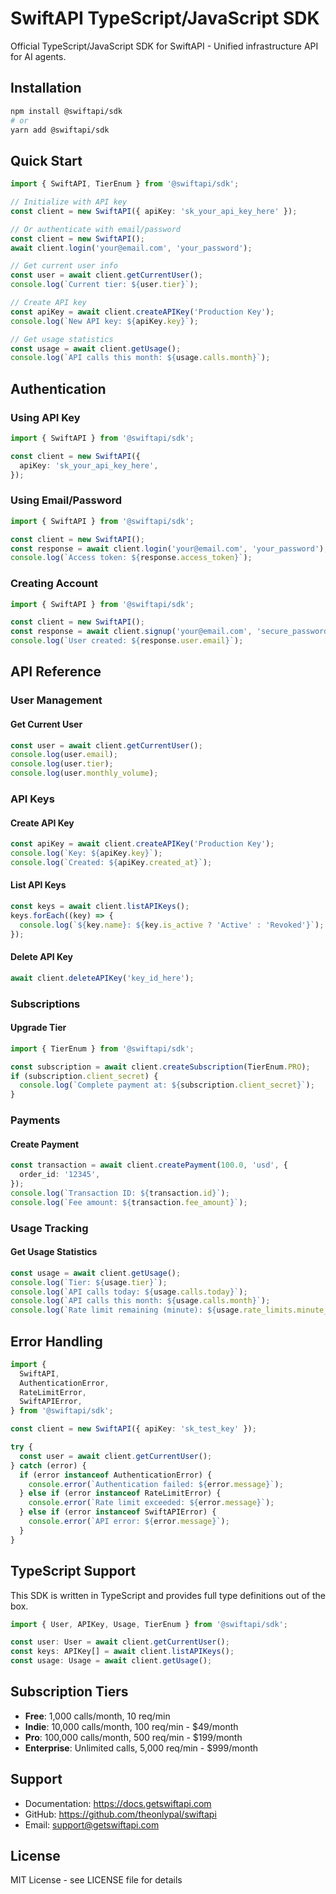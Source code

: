 # SwiftAPI TypeScript/JavaScript SDK

Official TypeScript/JavaScript SDK for SwiftAPI - Unified infrastructure API for AI agents.

## Installation

```bash
npm install @swiftapi/sdk
# or
yarn add @swiftapi/sdk
```

## Quick Start

```typescript
import { SwiftAPI, TierEnum } from '@swiftapi/sdk';

// Initialize with API key
const client = new SwiftAPI({ apiKey: 'sk_your_api_key_here' });

// Or authenticate with email/password
const client = new SwiftAPI();
await client.login('your@email.com', 'your_password');

// Get current user info
const user = await client.getCurrentUser();
console.log(`Current tier: ${user.tier}`);

// Create API key
const apiKey = await client.createAPIKey('Production Key');
console.log(`New API key: ${apiKey.key}`);

// Get usage statistics
const usage = await client.getUsage();
console.log(`API calls this month: ${usage.calls.month}`);
```

## Authentication

### Using API Key

```typescript
import { SwiftAPI } from '@swiftapi/sdk';

const client = new SwiftAPI({
  apiKey: 'sk_your_api_key_here',
});
```

### Using Email/Password

```typescript
import { SwiftAPI } from '@swiftapi/sdk';

const client = new SwiftAPI();
const response = await client.login('your@email.com', 'your_password');
console.log(`Access token: ${response.access_token}`);
```

### Creating Account

```typescript
import { SwiftAPI } from '@swiftapi/sdk';

const client = new SwiftAPI();
const response = await client.signup('your@email.com', 'secure_password');
console.log(`User created: ${response.user.email}`);
```

## API Reference

### User Management

#### Get Current User

```typescript
const user = await client.getCurrentUser();
console.log(user.email);
console.log(user.tier);
console.log(user.monthly_volume);
```

### API Keys

#### Create API Key

```typescript
const apiKey = await client.createAPIKey('Production Key');
console.log(`Key: ${apiKey.key}`);
console.log(`Created: ${apiKey.created_at}`);
```

#### List API Keys

```typescript
const keys = await client.listAPIKeys();
keys.forEach((key) => {
  console.log(`${key.name}: ${key.is_active ? 'Active' : 'Revoked'}`);
});
```

#### Delete API Key

```typescript
await client.deleteAPIKey('key_id_here');
```

### Subscriptions

#### Upgrade Tier

```typescript
import { TierEnum } from '@swiftapi/sdk';

const subscription = await client.createSubscription(TierEnum.PRO);
if (subscription.client_secret) {
  console.log(`Complete payment at: ${subscription.client_secret}`);
}
```

### Payments

#### Create Payment

```typescript
const transaction = await client.createPayment(100.0, 'usd', {
  order_id: '12345',
});
console.log(`Transaction ID: ${transaction.id}`);
console.log(`Fee amount: ${transaction.fee_amount}`);
```

### Usage Tracking

#### Get Usage Statistics

```typescript
const usage = await client.getUsage();
console.log(`Tier: ${usage.tier}`);
console.log(`API calls today: ${usage.calls.today}`);
console.log(`API calls this month: ${usage.calls.month}`);
console.log(`Rate limit remaining (minute): ${usage.rate_limits.minute_remaining}`);
```

## Error Handling

```typescript
import {
  SwiftAPI,
  AuthenticationError,
  RateLimitError,
  SwiftAPIError,
} from '@swiftapi/sdk';

const client = new SwiftAPI({ apiKey: 'sk_test_key' });

try {
  const user = await client.getCurrentUser();
} catch (error) {
  if (error instanceof AuthenticationError) {
    console.error(`Authentication failed: ${error.message}`);
  } else if (error instanceof RateLimitError) {
    console.error(`Rate limit exceeded: ${error.message}`);
  } else if (error instanceof SwiftAPIError) {
    console.error(`API error: ${error.message}`);
  }
}
```

## TypeScript Support

This SDK is written in TypeScript and provides full type definitions out of the box.

```typescript
import { User, APIKey, Usage, TierEnum } from '@swiftapi/sdk';

const user: User = await client.getCurrentUser();
const keys: APIKey[] = await client.listAPIKeys();
const usage: Usage = await client.getUsage();
```

## Subscription Tiers

- **Free**: 1,000 calls/month, 10 req/min
- **Indie**: 10,000 calls/month, 100 req/min - $49/month
- **Pro**: 100,000 calls/month, 500 req/min - $199/month
- **Enterprise**: Unlimited calls, 5,000 req/min - $999/month

## Support

- Documentation: https://docs.getswiftapi.com
- GitHub: https://github.com/theonlypal/swiftapi
- Email: support@getswiftapi.com

## License

MIT License - see LICENSE file for details
